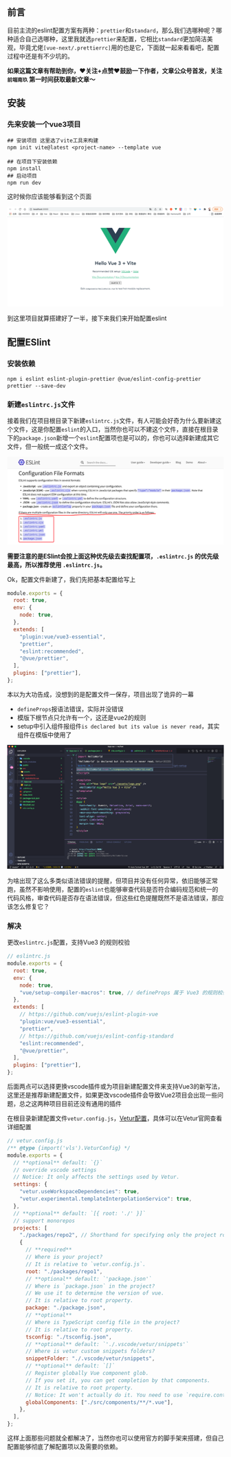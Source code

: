 ## 前言

目前主流的eslint配置方案有两种：`prettier`和`standard`，那么我们选哪种呢？哪种适合自己选哪种，这里我就选`prettier`来配置，它相比`standard`更加简洁美观，毕竟尤佬`[vue-next/.prettierrc]`用的也是它，下面就一起来看看吧，配置过程中还是有不少坑的。

**如果这篇文章有帮助到你，❤️关注+点赞❤️鼓励一下作者，文章公众号首发，关注 `前端南玖` 第一时间获取最新文章～**

## 安装

### 先来安装一个vue3项目

```shell
## 安装项目 这里选了vite工具来构建
npm init vite@latest <project-name> --template vue

## 在项目下安装依赖
npm install
## 启动项目
npm run dev
```

这时候你应该能够看到这个页面

![image-20220302232225279](../../../images/vue3-1.png)

到这里项目就算搭建好了一半，接下来我们来开始配置eslint

## 配置ESlint

### 安装依赖

```shell
npm i eslint eslint-plugin-prettier @vue/eslint-config-prettier prettier --save-dev
```

### 新建`eslintrc.js`文件

接着我们在项目根目录下新建`eslintrc.js`文件，有人可能会好奇为什么要新建这个文件，这是你配置`eslint`的入口，当然你也可以不建这个文件，直接在根目录下的`package.json`新增一个`eslint`配置项也是可以的，你也可以选择新建成其它文件，但一般统一成这个文件。

![image-20220302233450897](../../../images/eslint-1.png)

**需要注意的是ESlint会按上面这种优先级去查找配置项，`.eslintrc.js` 的优先级最高，所以推荐使用 `.eslintrc.js`。**

Ok，配置文件新建了，我们先把基本配置给写上

```js
module.exports = {
  root: true,
  env: {
    node: true,
  },
  extends: [
    "plugin:vue/vue3-essential",
    "prettier",
    "eslint:recommended",
    "@vue/prettier",
  ],
  plugins: ["prettier"],
};
```

本以为大功告成，没想到的是配置文件一保存，项目出现了诡异的一幕

- `defineProps`报语法错误，实际并没错误
- 模版下根节点只允许有一个，这还是vue2的规则
- setup中引入组件报组件`is declared but its value is never read`，其实组件在模版中使用了

![image-20220302234623237](../../../images/eslint-2.png)

为啥出现了这么多类似语法错误的提醒，但项目并没有任何异常，依旧能够正常跑，虽然不影响使用，配置的`eslint`也能够审查代码是否符合编码规范和统一的代码风格，审查代码是否存在语法错误，但这些红色提醒既然不是语法错误，那应该怎么修复它？

### 解决

更改`eslintrc.js`配置，支持Vue3 的规则校验

```js
// eslintrc.js
module.exports = {
  root: true,
  env: {
    node: true,
    "vue/setup-compiler-macros": true, // defineProps 属于 Vue3 的规则校验，需要在 eslint-plugin-vue官方指南中寻找对应配置
  },
  extends: [
    // https://github.com/vuejs/eslint-plugin-vue
    "plugin:vue/vue3-essential",
    "prettier",
    // https://github.com/vuejs/eslint-config-standard
    "eslint:recommended",
    "@vue/prettier",
  ],
  plugins: ["prettier"],
};

```

后面两点可以选择更换vscode插件或为项目新建配置文件来支持Vue3的新写法，这里还是推荐新建配置文件，如果更改vscode插件会导致Vue2项目会出现一些问题，总之这两种项目目前还没有通用的插件

在根目录新建配置文件`vetur.config.js`，[Vetur配置](https://vuejs.github.io/vetur/guide/setup.html#project-setup)，具体可以在Vetur官网查看详细配置

```js
// vetur.config.js
/** @type {import('vls').VeturConfig} */
module.exports = {
  // **optional** default: `{}`
  // override vscode settings
  // Notice: It only affects the settings used by Vetur.
  settings: {
    "vetur.useWorkspaceDependencies": true,
    "vetur.experimental.templateInterpolationService": true,
  },
  // **optional** default: `[{ root: './' }]`
  // support monorepos
  projects: [
    "./packages/repo2", // Shorthand for specifying only the project root location
    {
      // **required**
      // Where is your project?
      // It is relative to `vetur.config.js`.
      root: "./packages/repo1",
      // **optional** default: `'package.json'`
      // Where is `package.json` in the project?
      // We use it to determine the version of vue.
      // It is relative to root property.
      package: "./package.json",
      // **optional**
      // Where is TypeScript config file in the project?
      // It is relative to root property.
      tsconfig: "./tsconfig.json",
      // **optional** default: `'./.vscode/vetur/snippets'`
      // Where is vetur custom snippets folders?
      snippetFolder: "./.vscode/vetur/snippets",
      // **optional** default: `[]`
      // Register globally Vue component glob.
      // If you set it, you can get completion by that components.
      // It is relative to root property.
      // Notice: It won't actually do it. You need to use `require.context` or `Vue.component`
      globalComponents: ["./src/components/**/*.vue"],
    },
  ],
};
```

这样上面那些问题就全都解决了，当然你也可以使用官方的脚手架来搭建，但自己配置能够彻底了解配置项以及需要的依赖。
